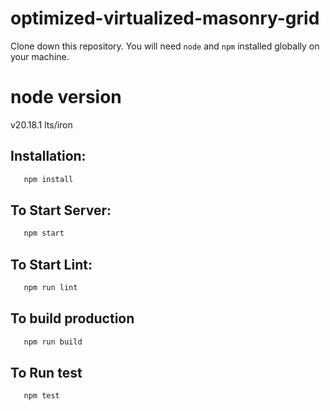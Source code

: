 # optimized-virtualized-masonry-grid

Clone down this repository. You will need `node` and `npm` installed globally on your machine.

# node version

v20.18.1 lts/iron

## Installation:

```bash
   npm install
```

## To Start Server:

```bash
   npm start
```

## To Start Lint:

```bash
   npm run lint
```

## To build production

```bash
   npm run build
```

## To Run test

```bash
   npm test
```
